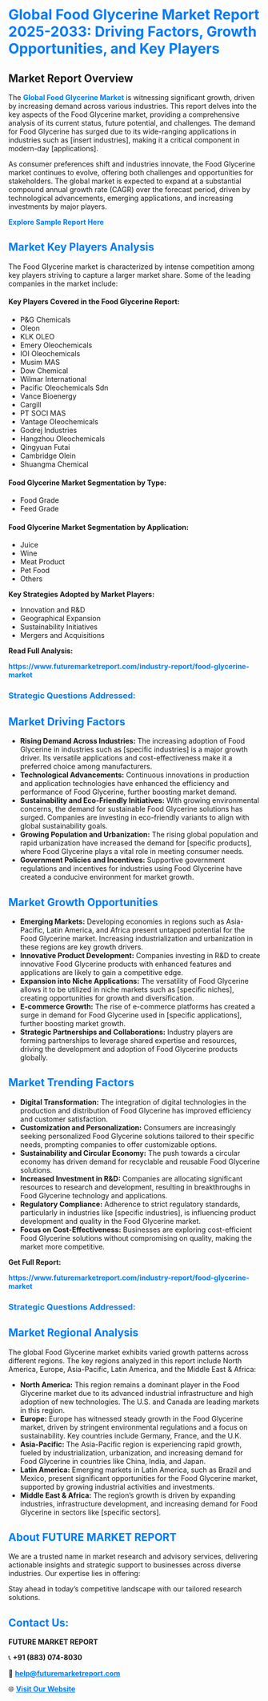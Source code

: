 <h1 style="color: #007BFF;">Global Food Glycerine Market Report 2025-2033: Driving Factors, Growth Opportunities, and Key Players</h1>

<section id="overview">
<h2>Market Report Overview</h2>
<p>The <a href="https://www.futuremarketreport.com/industry-report/food-glycerine-market" style="color: #007BFF; text-decoration: none;"><strong>Global Food Glycerine Market</strong></a> is witnessing significant growth, driven by increasing demand across various industries. This report delves into the key aspects of the Food Glycerine market, providing a comprehensive analysis of its current status, future potential, and challenges. The demand for Food Glycerine has surged due to its wide-ranging applications in industries such as [insert industries], making it a critical component in modern-day [applications].</p>
<p>As consumer preferences shift and industries innovate, the Food Glycerine market continues to evolve, offering both challenges and opportunities for stakeholders. The global market is expected to expand at a substantial compound annual growth rate (CAGR) over the forecast period, driven by technological advancements, emerging applications, and increasing investments by major players.</p>
</section>

<section id="overview">
<p><a href="https://www.futuremarketreport.com/request-sample/reportId=27104" style="color: #007BFF; text-decoration: none;"><strong>Explore Sample Report Here</strong></a></p>
</section>

<section id="key-players">
<h2 style="color: #007BFF;">Market Key Players Analysis</h2>
<p>The Food Glycerine market is characterized by intense competition among key players striving to capture a larger market share. Some of the leading companies in the market include:</p>
<h4>Key Players Covered in the Food Glycerine Report:</h4>
<ul><li>P&amp;G Chemicals</li><li>Oleon</li><li>KLK OLEO</li><li>Emery Oleochemicals</li><li>IOI Oleochemicals</li><li>Musim MAS</li><li>Dow Chemical</li><li>Wilmar International</li><li>Pacific Oleochemicals Sdn</li><li>Vance Bioenergy</li><li>Cargill</li><li>PT SOCI MAS</li><li>Vantage Oleochemicals</li><li>Godrej Industries</li><li>Hangzhou Oleochemicals</li><li>Qingyuan Futai</li><li>Cambridge Olein</li><li>Shuangma Chemical</li></ul>
<h4>Food Glycerine Market Segmentation by Type:</h4>
<ul><li>Food Grade</li><li>Feed Grade</li></ul>

<h4>Food Glycerine Market Segmentation by Application:</h4>
<ul><li>Juice</li><li>Wine</li><li>Meat Product</li><li>Pet Food</li><li>Others</li></ul>
<p><strong>Key Strategies Adopted by Market Players:</strong></p>
<ul>
<li>Innovation and R&D</li>
<li>Geographical Expansion</li>
<li>Sustainability Initiatives</li>
<li>Mergers and Acquisitions</li>
</ul>
</section>

<section>
<p><strong>Read Full Analysis: </strong></p><a href="https://www.futuremarketreport.com/industry-report/food-glycerine-market" style="color: #007BFF; text-decoration: none;"><strong>https://www.futuremarketreport.com/industry-report/food-glycerine-market</strong></a>
<h3 style="color: #007BFF;">Strategic Questions Addressed:</h3>
</section>

<section id="driving-factors">
<h2 style="color: #007BFF;">Market Driving Factors</h2>
<ul>
<li><strong>Rising Demand Across Industries:</strong> The increasing adoption of Food Glycerine in industries such as [specific industries] is a major growth driver. Its versatile applications and cost-effectiveness make it a preferred choice among manufacturers.</li>
<li><strong>Technological Advancements:</strong> Continuous innovations in production and application technologies have enhanced the efficiency and performance of Food Glycerine, further boosting market demand.</li>
<li><strong>Sustainability and Eco-Friendly Initiatives:</strong> With growing environmental concerns, the demand for sustainable Food Glycerine solutions has surged. Companies are investing in eco-friendly variants to align with global sustainability goals.</li>
<li><strong>Growing Population and Urbanization:</strong> The rising global population and rapid urbanization have increased the demand for [specific products], where Food Glycerine plays a vital role in meeting consumer needs.</li>
<li><strong>Government Policies and Incentives:</strong> Supportive government regulations and incentives for industries using Food Glycerine have created a conducive environment for market growth.</li>
</ul>
</section>

<section id="growth-opportunities">
<h2 style="color: #007BFF;">Market Growth Opportunities</h2>
<ul>
<li><strong>Emerging Markets:</strong> Developing economies in regions such as Asia-Pacific, Latin America, and Africa present untapped potential for the Food Glycerine market. Increasing industrialization and urbanization in these regions are key growth drivers.</li>
<li><strong>Innovative Product Development:</strong> Companies investing in R&D to create innovative Food Glycerine products with enhanced features and applications are likely to gain a competitive edge.</li>
<li><strong>Expansion into Niche Applications:</strong> The versatility of Food Glycerine allows it to be utilized in niche markets such as [specific niches], creating opportunities for growth and diversification.</li>
<li><strong>E-commerce Growth:</strong> The rise of e-commerce platforms has created a surge in demand for Food Glycerine used in [specific applications], further boosting market growth.</li>
<li><strong>Strategic Partnerships and Collaborations:</strong> Industry players are forming partnerships to leverage shared expertise and resources, driving the development and adoption of Food Glycerine products globally.</li>
</ul>
</section>

<section id="trending-factors">
<h2 style="color: #007BFF;">Market Trending Factors</h2>
<ul>
<li><strong>Digital Transformation:</strong> The integration of digital technologies in the production and distribution of Food Glycerine has improved efficiency and customer satisfaction.</li>
<li><strong>Customization and Personalization:</strong> Consumers are increasingly seeking personalized Food Glycerine solutions tailored to their specific needs, prompting companies to offer customizable options.</li>
<li><strong>Sustainability and Circular Economy:</strong> The push towards a circular economy has driven demand for recyclable and reusable Food Glycerine solutions.</li>
<li><strong>Increased Investment in R&D:</strong> Companies are allocating significant resources to research and development, resulting in breakthroughs in Food Glycerine technology and applications.</li>
<li><strong>Regulatory Compliance:</strong> Adherence to strict regulatory standards, particularly in industries like [specific industries], is influencing product development and quality in the Food Glycerine market.</li>
<li><strong>Focus on Cost-Effectiveness:</strong> Businesses are exploring cost-efficient Food Glycerine solutions without compromising on quality, making the market more competitive.</li>
</ul>
</section>

<section>
<p><strong>Get Full Report: </strong></p><a href="https://www.futuremarketreport.com/industry-report/food-glycerine-market" style="color: #007BFF; text-decoration: none;"><strong>https://www.futuremarketreport.com/industry-report/food-glycerine-market</strong></a>
<h3 style="color: #007BFF;">Strategic Questions Addressed:</h3>
</section>


<section id="regional-analysis">
<h2 style="color: #007BFF;">Market Regional Analysis</h2>
<p>The global Food Glycerine market exhibits varied growth patterns across different regions. The key regions analyzed in this report include North America, Europe, Asia-Pacific, Latin America, and the Middle East & Africa:</p>
<ul>
<li><strong>North America:</strong> This region remains a dominant player in the Food Glycerine market due to its advanced industrial infrastructure and high adoption of new technologies. The U.S. and Canada are leading markets in this region.</li>
<li><strong>Europe:</strong> Europe has witnessed steady growth in the Food Glycerine market, driven by stringent environmental regulations and a focus on sustainability. Key countries include Germany, France, and the U.K.</li>
<li><strong>Asia-Pacific:</strong> The Asia-Pacific region is experiencing rapid growth, fueled by industrialization, urbanization, and increasing demand for Food Glycerine in countries like China, India, and Japan.</li>
<li><strong>Latin America:</strong> Emerging markets in Latin America, such as Brazil and Mexico, present significant opportunities for the Food Glycerine market, supported by growing industrial activities and investments.</li>
<li><strong>Middle East & Africa:</strong> The region’s growth is driven by expanding industries, infrastructure development, and increasing demand for Food Glycerine in sectors like [specific sectors].</li>
</ul>
</section>

<footer>
<h2 style="color: #007BFF;">About FUTURE MARKET REPORT</h2>
<p>We are a trusted name in market research and advisory services, delivering actionable insights and strategic support to businesses across diverse industries. Our expertise lies in offering:</p>

<p>Stay ahead in today’s competitive landscape with our tailored research solutions.</p>

<h2 style="color: #007BFF;">Contact Us:</h2>
<p><strong>FUTURE MARKET REPORT</strong></p>
<p>📞 <strong>+91 (883) 074-8030</strong></p>
<p>📧 <strong><a href="mailto:help@futuremarketreport.com" style="color: #007BFF;">help@futuremarketreport.com</a></strong></p>
<p>🌐 <strong><a href="https://www.futuremarketreport.com/" style="color: #007BFF;">Visit Our Website</a></strong></p>
</footer>